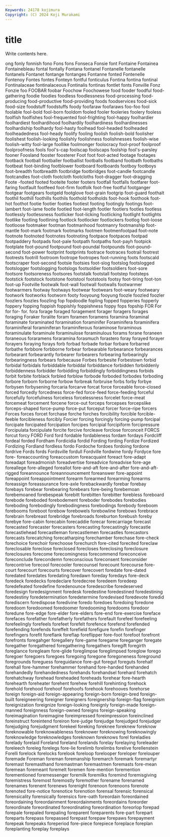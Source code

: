 ```yaml
---
Keywords: 24178 kojimura
Copyright: (C) 2024 Koji Murakami
---
```


# title

Write contents here.



ong
fonly fonnish fono Fons fons Fonseca Fonsie font Fontaine Fontainea
Fontainebleau fontal fontally Fontana fontanel Fontanelle fontanelle fontanels Fontanet fontange
fontanges Fontanne fonted Fontenelle Fontenoy Fontes fontes Fonteyn fontful fonticulus
Fontina fontina fontinal Fontinalaceae fontinalaceous Fontinalis fontinas fontlet fonts Fonville
Fonz Fonzie foo FOOBAR foobar Foochow Foochowese food fooder foodful
food-gathering foodie foodies foodless foodlessness food-processing food-producing food-productive food-providing foods
foodservices food-sick food-size foodstuff foodstuffs foody foofaraw foofaraws foo-foo fool
foolable fool-bold fool-born fooldom fooled fooler fooleries foolery fooless foolfish
foolfishes fool-frequented fool-frighting fool-happy foolhardier foolhardiest foolhardihood foolhardily foolhardiness foolhardinesses
foolhardiship foolhardy fool-hasty foolhead fool-headed foolheaded foolheadedness fool-heady foolify fooling
foolish foolish-bold foolisher foolishest foolish-looking foolishly foolishness foolishnesses foolish-wise foolish-witty
fool-large foollike foolmonger foolocracy fool-proof foolproof foolproofness fools fool's-cap foolscap
foolscaps foolship fool's-parsley fooner Foosland fooster foosterer Foot foot foot-acted
footage footages footback football footballer footballist footballs footband footbath footbaths
footbeat foot-binding footblower footboard footboards footboy footboys foot-breadth footbreadth footbridge
footbridges foot-candle footcandle footcandles foot-cloth footcloth footcloths foot-dragger foot-dragging Foote
-footed footed footeite footer footers footfall footfalls footfarer foot-faring footfault
footfeed foot-firm footfolk foot-free footful footganger footgear footgears footgeld footglove
foot-grain footgrip foot-guard foothalt foothil foothill foothills foothils foothold footholds
foot-hook foothook foot-hot foothot footie footier footies footiest footing footingly
footings foot-lambert foot-lame footle footled foot-length footler footlers footles footless
footlessly footlessness footlicker foot-licking footlicking footlight footlights footlike footling footlining
footlock footlocker footlockers footlog foot-loose footloose footmaker footman footmanhood footmanry
footmanship foot-mantle foot-mark footmark footmarks footmen footmenfootpad foot-note footnote footnoted
footnotes footnoting footpace footpaces footpad footpaddery footpads foot-pale footpath footpaths
foot-payh footpick footplate foot-pound footpound foot-poundal footpounds foot-pound-second foot-power footprint
footprints footrace footraces footrail footrest footrests footrill footroom footrope footropes
foot-running foots footscald footscraper foot-second footsie footsies foot-slog footslog footslogged
footslogger footslogging footslogs footsoldier footsoldiers foot-sore footsore footsoreness footsores footstalk
footstall footstep footsteps footstick footstock footstone footstool footstools footsy foot-tiring
foot-ton foot-up Footville footwalk foot-wall footwall footwalls footwarmer footwarmers footway
footways footwear footwears foot-weary footweary footwork footworks footworn footy fooyoung
fooyung foozle foozled foozler foozlers foozles foozling fop fopdoodle fopling
fopped fopperies fopperly foppery fopping foppish foppishly foppishness foppy fops
fopship FOR For for for- for. fora forage foraged foragement
forager foragers forages foraging Foraker foralite foram foramen foramens foramina
foraminal foraminate foraminated foramination foraminifer Foraminifera foraminifera foraminiferal foraminiferan foraminiferous
foraminose foraminous foraminulate foraminule foraminulose foraminulous forams forane foraneen foraneous
foraramens foraramina forasmuch forastero foray forayed forayer forayers foraying forays
forb forbad forbade forbar forbare forbarred forbathe forbbore forbborne forbear
forbearable forbearance forbearances forbearant forbearantly forbearer forbearers forbearing forbearingly forbearingness
forbears forbecause Forbes forbesite Forbestown forbid forbidal forbidals forbiddable forbiddal
forbiddance forbidden forbiddenly forbiddenness forbidder forbidding forbiddingly forbiddingness forbids forbit
forbite forblack forbled forblow forbode forboded forbodes forboding forbore forborn
forborne forbow forbreak forbruise forbs forby forbye forbysen forbysening forcaria
forcarve forcat force forceable force-closed forced forcedly forcedness force-fed force-feed
force-feeding forceful forcefully forcefulness forceless forcelessness forcelet force-meat forcemeat forcement
forcene force-out forceps forcepses forcepslike forceps-shaped force-pump force-put forceput forcer
force-ripe forcers Forces forces forcet forchase forche forches forcibility forcible
forcible-feeble forcibleness forcibly Forcier forcing forcingly forcing-pump forcipal forcipate forcipated
forcipation forcipes forcipial forcipiform forcipressure Forcipulata forcipulate forcite forcive forcleave
forclose forconceit FORCS forcut forcy FORD Ford ford fordable fordableness
fordam fordays Fordcliff fordeal forded Fordham Fordicidia fordid Fording fording
Fordize Fordized Fordizing Fordland fordless fordo Fordoche fordoes fordoing fordone
fordrive Fords fords Fordsville fordull Fordville fordwine fordy Fordyce fore
fore- foreaccounting foreaccustom foreacquaint foreact fore-adapt foreadapt foreadmonish foreadvertise foreadvice
foreadvise fore-age foreallege fore-alleged foreallot fore-and-aft fore-and-after fore-and-aft-rigged foreannounce foreannouncement
foreanswer fore-appoint foreappoint foreappointment forearm forearmed forearming forearms foreassign foreassurance
fore-axle forebackwardly forebar forebay forebays forebear forebearing forebears fore-being forebemoan
forebemoaned forebespeak forebitt forebitten forebitter forebless foreboard forebode foreboded forebodement
foreboder forebodes forebodies foreboding forebodingly forebodingness forebodings forebody foreboom forebooms
foreboot forebow forebowels forebowline forebows forebrace forebrain forebreast forebridge forebroads
foreburton forebush foreby forebye fore-cabin forecabin forecaddie forecar forecarriage forecast
forecasted forecaster forecasters forecasting forecastingly forecastle forecastlehead forecastleman forecastlemen forecastles
forecastors forecasts forecatching forecatharping forechamber forechase fore-check forechoice forechoir forechoose
forechurch fore-cited forecited foreclaw foreclosable foreclose foreclosed forecloses foreclosing foreclosure
foreclosures forecome forecomingness forecommend foreconceive foreconclude forecondemn foreconscious foreconsent foreconsider
forecontrive forecool forecooler forecounsel forecount forecourse fore-court forecourt forecourts forecover
forecovert foredate fore-dated foredated foredates foredating foredawn foreday foredays fore-deck
foredeck foredecks foredeclare foredecree foredeem foredeep foredefeated foredefine foredenounce foredescribe
foredeserved foredesign foredesignment foredesk foredestine foredestined foredestining foredestiny foredetermination foredetermine
foredevised foredevote foredid forediscern foredispose foredivine foredo foredoes foredoing foredone
foredoom foredoomed foredoomer foredooming foredooms foredoor foredune fore-edge fore-elder fore-elders
fore-end fore-exercise foreface forefaces forefather forefatherly forefathers forefault forefeel forefeeling
forefeelingly forefeels forefeet forefelt forefence forefend forefended forefending forefends foreffelt
forefield forefigure forefin forefinger forefingers forefit foreflank foreflap foreflipper fore-foot
forefoot forefront forefronts foregahger foregallery fore-game foregame foreganger foregate foregather
foregathered foregathering foregathers foregift foregirth foreglance foregleam fore-glide foreglimpse foreglimpsed
foreglow forego foregoer foregoers foregoes foregoing foregone foregoneness foreground foregrounds
foreguess foreguidance fore-gut foregut foreguts forehalf forehall fore-hammer forehammer forehand
fore-handed forehanded forehandedly forehandedness forehands forehandsel forehard forehatch forehatchway forehead
foreheaded foreheads forehear fore-hearth forehearth foreheater forehent forehew forehill forehinting
forehock forehold forehood forehoof forehoofs forehook forehooves forehorse foreign foreign-aid
foreign-appearing foreign-born foreign-bred foreign-built foreigneering foreigner foreigners foreignership foreign-flag foreignism
foreignization foreignize foreign-looking foreignly foreign-made foreign-manned foreignness foreign-owned foreigns foreign-speaking
foreimagination foreimagine foreimpressed foreimpression foreinclined foreinstruct foreintend foreiron fore-judge forejudge
forejudged forejudger forejudging forejudgment forekeel foreking foreknee foreknew foreknow foreknowable
foreknowableness foreknower foreknowing foreknowingly foreknowledge foreknowledges foreknown foreknows forel foreladies
forelady forelaid Foreland foreland forelands forelay forelaying foreleader foreleech foreleg
forelegs fore-lie forelimb forelimbs forelive forellenstein Forelli forelock forelocks forelook
foreloop forelooper foreloper forelouper foremade Foreman foreman foremanship foremarch foremark
foremartyr foremast foremasthand foremastman foremastmen foremasts fore-mean foremean foremeant foremelt
foremen fore-mention foremention forementioned foremessenger foremilk foremilks foremind foremisgiving foremistress
foremost foremostly foremother forename forenamed forenames forenent forenews forenight forenoon
forenoons forenote forenoted fore-notice forenotice forenotion forensal forensic forensical forensicality
forensically forensics fore-oath foreordain foreordained foreordaining foreordainment foreordainments foreordains foreorder
foreordinate foreordinated foreordinating foreordination foreorlop forepad forepale forepaled forepaling foreparent
foreparents fore-part forepart foreparts forepass forepassed forepast forepaw forepaws forepayment
forepeak forepeaks foreperiod fore-piece forepiece foreplace foreplan foreplanting foreplay foreplays
